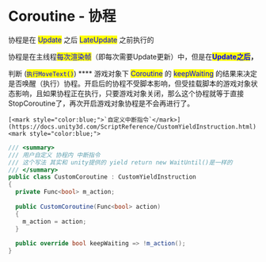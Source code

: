 # Coroutine - 协程

协程是在 <mark style="color:blue;">Update</mark> 之后 <mark style="color:blue;">LateUpdate</mark> 之前执行的

协程是在主线程<mark style="color:blue;">每次渲染帧</mark>（即每次需要Update更新）中，但是在<mark style="color:blue;">**Update之后**</mark>**，**

判断 (<mark style="color:blue;">`执行MoveText()`</mark>) **** 游戏对象下 <mark style="color:blue;">Coroutine</mark> 的 <mark style="color:blue;">keepWaiting</mark> 的结果来决定是否唤醒（执行）协程。开启后的协程不受脚本影响，但受挂载脚本的游戏对象状态影响，且如果协程正在执行，只要游戏对象关闭，那么这个协程就等于直接StopCoroutine了，再次开启游戏对象协程是不会再进行了。

``[<mark style="color:blue;">`自定义中断指令`</mark>](https://docs.unity3d.com/ScriptReference/CustomYieldInstruction.html)<mark style="color:blue;">``</mark>

```csharp
/// <summary>
/// 用户自定义 协程内 中断指令
/// 这个写法 其实和 unity提供的 yield return new WaitUntil()是一样的
/// </summary>
public class CustomCoroutine : CustomYieldInstruction
{
  private Func<bool> m_action;
  
  public CustomCoroutine(Func<bool> action)
  {
    m_action = action;
  }
  
  public override bool keepWaiting => !m_action();
}
```
